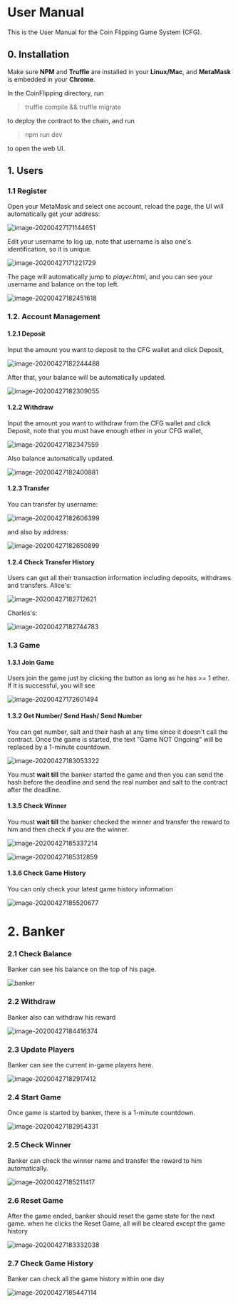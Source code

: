 # User Manual

This is the User Manual for the Coin Flipping Game System (CFG).



## 0. Installation

Make sure **NPM** and **Truffle** are installed in your **Linux/Mac**, and **MetaMask** is embedded in your **Chrome**.

In the CoinFlipping directory, run

> truffle compile && truffle migrate

to deploy the contract to the chain, and run

> npm run dev

to open the web UI.



## 1. Users

### 1.1 Register

Open your MetaMask and select one account, reload the page, the UI will automatically get your address:

![image-20200427171144651](C:\Users\asus\AppData\Roaming\Typora\typora-user-images\image-20200427171144651.png)



Edit your username to log up, note that username is also one's identification, so it is unique.

![image-20200427171221729](C:\Users\asus\AppData\Roaming\Typora\typora-user-images\image-20200427171221729.png)



The page will automatically jump to *player.html*, and you can see your username and balance on the top left.

![image-20200427182451618](C:\Users\asus\AppData\Roaming\Typora\typora-user-images\image-20200427182451618.png)



### 1.2. Account Management

#### 1.2.1 Deposit

Input the amount you want to deposit to the CFG wallet and click Deposit,

![image-20200427182244488](C:\Users\asus\AppData\Roaming\Typora\typora-user-images\image-20200427182244488.png)

After that, your balance will be automatically updated.

![image-20200427182309055](C:\Users\asus\AppData\Roaming\Typora\typora-user-images\image-20200427182309055.png)

#### 1.2.2 Withdraw

Input the amount you want to withdraw from the CFG wallet and click Deposit, note that you must have enough ether in your CFG wallet,

![image-20200427182347559](C:\Users\asus\AppData\Roaming\Typora\typora-user-images\image-20200427182347559.png)

Also balance automatically updated.

![image-20200427182400881](C:\Users\asus\AppData\Roaming\Typora\typora-user-images\image-20200427182400881.png)

#### 1.2.3 Transfer

You can transfer by username:

![image-20200427182606399](C:\Users\asus\AppData\Roaming\Typora\typora-user-images\image-20200427182606399.png)

and also by address:

![image-20200427182650899](C:\Users\asus\AppData\Roaming\Typora\typora-user-images\image-20200427182650899.png)

#### 1.2.4 Check Transfer History

Users can get all their transaction information including deposits, withdraws and transfers. Alice's:

![image-20200427182712621](C:\Users\asus\AppData\Roaming\Typora\typora-user-images\image-20200427182712621.png)

Charles's:

![image-20200427182744783](C:\Users\asus\AppData\Roaming\Typora\typora-user-images\image-20200427182744783.png)



### 1.3 Game

#### 1.3.1 Join Game

Users join the game just by clicking the button as long as he has >= 1 ether. If it is successful, you will see

![image-20200427172601494](C:\Users\asus\AppData\Roaming\Typora\typora-user-images\image-20200427172601494.png)

#### 1.3.2 Get Number/ Send Hash/ Send Number

You can get number, salt and their hash at any time since it doesn't call the contract. Once the game is started, the text "Game NOT Ongoing" will be replaced by a 1-minute countdown.

![image-20200427183053322](C:\Users\asus\AppData\Roaming\Typora\typora-user-images\image-20200427183053322.png)



You must **wait till** the banker started the game and then you can send the hash before the deadline and send the real number and salt to the contract after the deadline.

#### 1.3.5 Check Winner

You must **wait till** the banker checked the winner and transfer the reward to him and then check if you are the winner.

![image-20200427185337214](C:\Users\asus\AppData\Roaming\Typora\typora-user-images\image-20200427185337214.png)

![image-20200427185312859](C:\Users\asus\AppData\Roaming\Typora\typora-user-images\image-20200427185312859.png)

#### 1.3.6 Check Game History

You can only check your latest game history information

![image-20200427185520677](C:\Users\asus\AppData\Roaming\Typora\typora-user-images\image-20200427185520677.png)



# 2. Banker

### 2.1 Check Balance

Banker can see his balance on the top of his page.

 ![banker](D:\Taliyah\HKU\Courses\Sem2\Blockchain\assignment\banker.jpg)

### 2.2 Withdraw 

Banker also can withdraw his reward

![image-20200427184416374](C:\Users\asus\AppData\Roaming\Typora\typora-user-images\image-20200427184416374.png)

### 2.3 Update Players

Banker can see the current in-game players here.

![image-20200427182917412](C:\Users\asus\AppData\Roaming\Typora\typora-user-images\image-20200427182917412.png)

### 2.4 Start Game

Once game is started by banker, there is a 1-minute countdown.

![image-20200427182954331](C:\Users\asus\AppData\Roaming\Typora\typora-user-images\image-20200427182954331.png)

### 2.5 Check Winner

Banker can check the winner name and transfer the reward to him automatically.

![image-20200427185211417](C:\Users\asus\AppData\Roaming\Typora\typora-user-images\image-20200427185211417.png)

### 2.6 Reset Game

After the game ended, banker should reset the game state for the next game. when he clicks the Reset Game, all will be cleared except the game history

![image-20200427183332038](C:\Users\asus\AppData\Roaming\Typora\typora-user-images\image-20200427183332038.png)

### 2.7 Check Game History

Banker can check all the game history within one day

![image-20200427185447114](C:\Users\asus\AppData\Roaming\Typora\typora-user-images\image-20200427185447114.png)